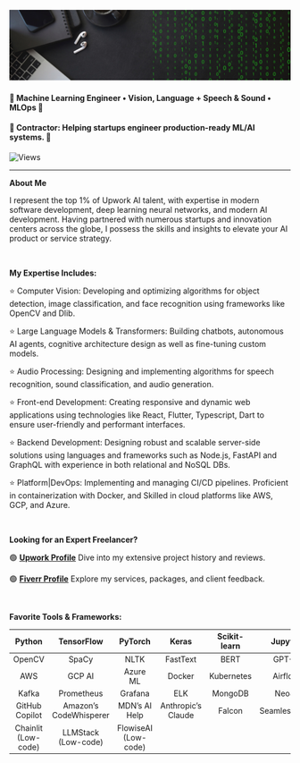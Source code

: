 ![Banner Image](./banner.png "Banner Image")

#### **🤖 Machine Learning Engineer • Vision, Language + Speech & Sound • MLOps 🤖**
#### **📝 Contractor: Helping startups engineer production-ready ML/AI systems. 📝**
![Views](https://komarev.com/ghpvc/?username=IusztinPaul)

---

**About Me**

I represent the top 1% of Upwork AI talent, with expertise in modern software development, deep learning neural networks, and modern AI development. 
Having partnered with numerous startups and innovation centers across the globe, I possess the skills and insights to elevate your AI product or service strategy.

<br />

**My Expertise Includes:**


⭐ Computer Vision: Developing and optimizing algorithms for object detection, image classification, and face recognition using frameworks like OpenCV and Dlib.
  
⭐ Large Language Models & Transformers: Building chatbots, autonomous AI agents, cognitive architecture design as well as fine-tuning custom models.
  
⭐ Audio Processing: Designing and implementing algorithms for speech recognition, sound classification, and audio generation.
  
⭐ Front-end Development: Creating responsive and dynamic web applications using technologies like React, Flutter, Typescript, Dart to ensure user-friendly and performant interfaces.
  
⭐ Backend Development: Designing robust and scalable server-side solutions using languages and frameworks such as Node.js, FastAPI and GraphQL with experience in both relational and NoSQL DBs.
  
⭐ Platform|DevOps: Implementing and managing CI/CD pipelines. Proficient in containerization with Docker, and Skilled in cloud platforms like AWS, GCP, and Azure.

<br />


**Looking for an Expert Freelancer?**


🟢 [**Upwork Profile**](https://www.upwork.com/fl/yourusername) Dive into my extensive project history and reviews.

🟢 [**Fiverr Profile**](https://www.fiverr.com/yourusername) Explore my services, packages, and client feedback.

<br />

**Favorite Tools & Frameworks:**



| Python      | TensorFlow | PyTorch | Keras  | Scikit-learn | Jupyter  | LeMUR  | GPT-4  | LaMDA    |
|:-----------:|:----------:|:-------:|:------:|:------------:|:--------:|:------:|:------:|:--------:|
| OpenCV      | SpaCy      | NLTK    | FastText| BERT         | GPT-3    | RoBERTa| T5     | PaLM 2   |
| AWS         | GCP AI     | Azure ML| Docker  | Kubernetes   | Airflow  | Chainlit| LLMStack| FlowiseAI|
| Kafka       | Prometheus | Grafana | ELK     | MongoDB      | Neo4j    | Redis  |         |          |
| GitHub Copilot | Amazon’s CodeWhisperer | MDN’s AI Help | Anthropic’s Claude | Falcon | SeamlessM4T| OpenAI's API|         |          |
| Chainlit (Low-code) | LLMStack (Low-code) | FlowiseAI (Low-code) |         |         |          |          |         |          |






